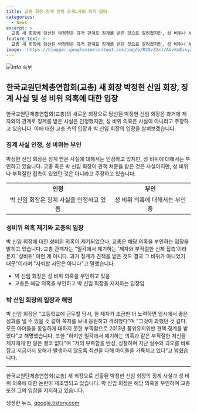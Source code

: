 ```yaml
---
title: 교총 회장 징계 전력 공개…사퇴 의지 없어
categories:
  - News
excerpt: >
  교총 새 회장에 당선된 박정현은 과거 관계로 징계를 받은 것으로 알려졌지만, 성 비위나 부적절한 접촉은 없었다고 주장했다. 박 회장은 단순한 편애로 해명하며 사퇴할 계획은 없다고 밝혔고, 교총은 제자에 대한 부적절한 접촉이 없었다는 입장을 전했다. 박 신임 회장은 현재 교사로 재직 중이며 최연소(44세)로 교총 회장에 선출됐다.
feature_text: >
  교총 새 회장에 당선된 박정현은 과거 관계로 징계를 받은 것으로 알려졌지만, 성 비위나 부적절한 접촉은 없었다고 주장했다. 박 회장은 단순한 편애로 해명하며 사퇴할 계획은 없다고 밝혔고, 교총은 제자에 대한 부적절한 접촉이 없었다는 입장을 전했다. 박 신임 회장은 현재 교사로 재직 중이며 최연소(44세)로 교총 회장에 선출됐다.
image: 'https://blogger.googleusercontent.com/img/b/R29vZ2xl/AVvXsEixyZcFfHzMRdzZMjFBmAUKJYCLCGyLL1o632UiGVXcaFdKo_bkvkuCioo0uUKlGfBVcT3P84aROyZIXSBEx3Aw5nCQ3pTgDom1WDC4m8eifvWiAmWEEVb4x6G_l8C0QH225ldMjyaFvpxGEBGNO37VmDTDMHGhJPq73UglMfDca1-0aw/s1600/blogspot.png'
---
```


<p><img src="https://blogger.googleusercontent.com/img/b/R29vZ2xl/AVvXsEixyZcFfHzMRdzZMjFBmAUKJYCLCGyLL1o632UiGVXcaFdKo_bkvkuCioo0uUKlGfBVcT3P84aROyZIXSBEx3Aw5nCQ3pTgDom1WDC4m8eifvWiAmWEEVb4x6G_l8C0QH225ldMjyaFvpxGEBGNO37VmDTDMHGhJPq73UglMfDca1-0aw/s1600/blogspot.png" alt="info 속보" /></p>

<h2 data-ke-size="size26">한국교원단체총연합회(교총) 새 회장 박정현 신임 회장, 징계 사실 및 성 비위 의혹에 대한 입장</h2>

<p data-ke-size="size16">한국교원단체총연합회(교총)의 새로운 회장으로 당선된 박정현 신임 회장은 과거에 제자와의 관계로 징계를 받은 사실은 인정했지만, 성 비위 의혹은 사실이 아니라고 주장하고 있습니다. 이에 대한 교총 측의 입장과 박 신임 회장의 입장을 살펴보겠습니다.</p>

<h3><b>징계 사실 인정, 성 비위는 부인</b></h3>

<p data-ke-size="size16">박정현 신임 회장은 징계 받은 사실에 대해서는 인정하고 있지만, 성 비위에 대해서는 부인하고 있습니다. 교총 측은 박 신임 회장이 견책 처분을 받은 것은 사실이지만, 성 비위나 부적절한 접촉이 있었던 것은 아니라고 주장하고 있습니다.</p>

<table>
    <tr>
        <td style="text-align: center; height: 17px;"><b>인정</b></td>
        <td style="text-align: center; height: 17px;"><b>부인</b></td>
    </tr>
    <tr>
        <td style="text-align: center; height: 17px;">박 신임 회장은 징계 사실을 인정하고 있음</td>
        <td style="text-align: center; height: 17px;">성 비위 의혹에 대해서는 부인 중</td>
    </tr>
</table>

<h3><b>성비위 의혹 제기와 교총의 입장</b></h3>

<p data-ke-size="size16">박 신임 회장에 대한 성비위 의혹이 제기되었으나, 교총은 해당 의혹을 부인하는 입장을 밝히고 있습니다. 교총 관계자는 "일각에서 제기하는 '제자와 부적절한 신체 접촉'이라든지 '성비위' 이런 게 아니다. 과거 징계가 견책을 받은 것도 결국 그 비위가 아니었기 때문"이라며 "사퇴할 사안은 아니다"고 말했습니다.</p>

<ul>
    <li>박 신임 회장은 성 비위 의혹을 부인하고 있음</li>
    <li>교총은 해당 의혹을 부인하고 박 신임 회장을 지지하는 입장임</li>
</ul>

<h3><b>박 신임 회장의 입장과 해명</b></h3>

<p data-ke-size="size16">박 신임 회장은 "고등학교에 근무할 당시, 한 제자가 조금만 더 노력하면 입시에서 좋은 성과를 낼 수 있을 것 같아 쪽지를 보내 응원하고 격려했다"며 "그것이 과했던 것 같다. 모든 아이들을 동일하게 대하지 못한 부족함으로 2013년 품위유지위반 견책 징계를 받았다"고 해명했습니다. 또한 "하지만 일각에서 제기하는 의혹과 같은 부적절한 처신을 제자에게 한 일은 결코 없다"며 "저의 부족함을 반성, 성찰하며 지난 실수와 과오를 바로잡고 지금까지 오해가 발생하지 않도록 최선을 다해 아이들을 가륙치고 있다"고 밝혔습니다.</p>

<hr>

<p data-ke-size="size16">한국교원단체총연합회(교총) 새 회장으로 선출된 박정현 신임 회장의 징계 사실과 성 비위 의혹에 대한 논란이 재조명되고 있습니다. 박 신임 회장은 해당 의혹을 부인하며 교총 또한 그의 입장을 지지하고 있습니다.</p>
생생한 뉴스, <a href="https://qoogle.tistory.com" rel="dofollow">qoogle.tistory.com</a>


